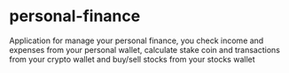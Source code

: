 # personal-finance
Application for manage your personal finance, you check income and expenses from your personal wallet, calculate stake coin and transactions from your crypto wallet and buy/sell stocks from your stocks wallet

